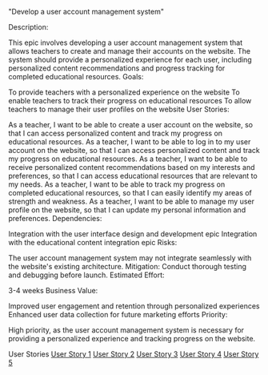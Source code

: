 "Develop a user account management system"

Description:

This epic involves developing a user account management system that allows teachers to create and manage their accounts on the website. The system should provide a personalized experience for each user, including personalized content recommendations and progress tracking for completed educational resources.
Goals:

To provide teachers with a personalized experience on the website
To enable teachers to track their progress on educational resources
To allow teachers to manage their user profiles on the website
User Stories:

As a teacher, I want to be able to create a user account on the website, so that I can access personalized content and track my progress on educational resources.
As a teacher, I want to be able to log in to my user account on the website, so that I can access personalized content and track my progress on educational resources.
As a teacher, I want to be able to receive personalized content recommendations based on my interests and preferences, so that I can access educational resources that are relevant to my needs.
As a teacher, I want to be able to track my progress on completed educational resources, so that I can easily identify my areas of strength and weakness.
As a teacher, I want to be able to manage my user profile on the website, so that I can update my personal information and preferences.
Dependencies:

Integration with the user interface design and development epic
Integration with the educational content integration epic
Risks:

The user account management system may not integrate seamlessly with the website's existing architecture. Mitigation: Conduct thorough testing and debugging before launch.
Estimated Effort:

3-4 weeks
Business Value:

Improved user engagement and retention through personalized experiences
Enhanced user data collection for future marketing efforts
Priority:

High priority, as the user account management system is necessary for providing a personalized experience and tracking progress on the website.

User Stories
[User Story 1](user-stories/account_story1.md)
[User Story 2](user-stories/account_story2.md)
[User Story 3](user-stories/account_story3.md)
[User Story 4](user-stories/account_story4.md)
[User Story 5](user-stories/account_story5.md)